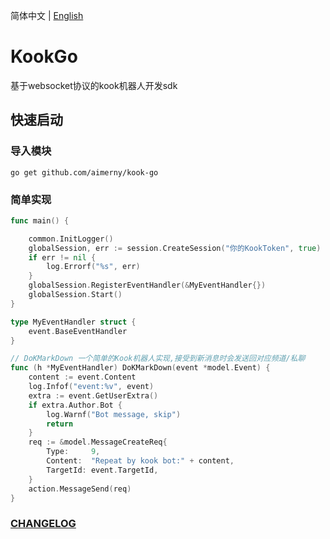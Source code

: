 简体中文 | [English](README_ZH.md)
# KookGo


基于websocket协议的kook机器人开发sdk

## 快速启动

### 导入模块

```shell
go get github.com/aimerny/kook-go
```

### 简单实现

```go
func main() {

	common.InitLogger()
	globalSession, err := session.CreateSession("你的KookToken", true)
	if err != nil {
		log.Errorf("%s", err)
	}
	globalSession.RegisterEventHandler(&MyEventHandler{})
	globalSession.Start()
}

type MyEventHandler struct {
	event.BaseEventHandler
}

// DoKMarkDown 一个简单的Kook机器人实现,接受到新消息时会发送回对应频道/私聊
func (h *MyEventHandler) DoKMarkDown(event *model.Event) {
	content := event.Content
	log.Infof("event:%v", event)
	extra := event.GetUserExtra()
	if extra.Author.Bot {
		log.Warnf("Bot message, skip")
		return
	}
	req := &model.MessageCreateReq{
		Type:     9,
		Content:  "Repeat by kook bot:" + content,
		TargetId: event.TargetId,
	}
	action.MessageSend(req)
}
```

### [CHANGELOG](./app/CHANGELOG.md)
